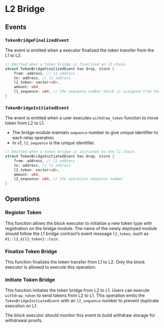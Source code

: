 # L2 Bridge

## Events

### `TokenBridgeFinalizedEvent`

The event is emitted when a executor finalized the token transfer from the L1 to L2.

```rust
// Emitted when a token bridge is finalized on l2 chain.
struct TokenBridgeFinalizedEvent has drop, store {
    from: address, // l1 address
    to: address, // l2 address
    l2_token: vector<u8>,
    amount: u64,
    l1_sequence: u64, // the sequence number which is assigned from the l1 bridge
}
```

### `TokenBridgeInitiatedEvent`

The event is emitted when a user executes `withdraw_token` function to move token from L2 to L1.

- The bridge module maintain `sequence` number to give unique identifier to each relay operation.
- In v1, `l2_sequence` is the unique identifier.

```rust
// Emitted when a token bridge is initiated to the l1 chain.
struct TokenBridgeInitiatedEvent has drop, store {
    from: address, // l2 address
    to: address, // l1 address
    l2_token: vector<u8>,
    amount: u64,
    l2_sequence: u64, // the operation sequence number
}
```

## Operations

### Register Token

This function allows the block executor to initialize a new token type with registration on the bridge module. The name of the newly deployed module should follow the L1 bridge contract’s event message `l2_token`, such as `01::l2_${l2_token}::Coin`.

### Finalize Token Bridge

This function finalizes the token transfer from L1 to L2. Only the block executor is allowed to execute this operation.

### Initiate Token Bridge

This function initiates the token bridge from L2 to L1. Users can execute `withdraw_token` to send tokens from L2 to L1. This operation emits the `TokenBridgeInitiatedEvent` with an `l2_sequence` number to prevent duplicate execution on L1.

The block executor should monitor this event to build withdraw storage for withdrawal proofs.
